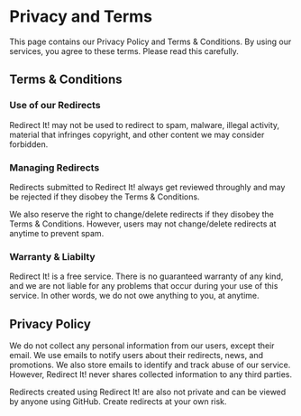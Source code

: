 # Privacy and Terms

This page contains our Privacy Policy and Terms & Conditions. By using our services, you agree to these terms. Please read this carefully.

## Terms & Conditions

### Use of our Redirects

Redirect It! may not be used to redirect to spam, malware, illegal activity, material that infringes copyright, and other content we may consider forbidden.

### Managing Redirects

Redirects submitted to Redirect It! always get reviewed throughly and may be rejected if they disobey the Terms & Conditions.

We also reserve the right to change/delete redirects if they disobey the Terms & Conditions. However, users may not change/delete redirects at anytime to prevent spam.

### Warranty & Liabilty

Redirect It! is a free service. There is no guaranteed warranty of any kind, and we are not liable for any problems that occur during your use of this service. In other words, we do not owe anything to you, at anytime.

## Privacy Policy

We do not collect any personal information from our users, except their email. We use emails to notify users about their redirects, news, and promotions. We also store emails to identify and track abuse of our service. However, Redirect It! never shares collected information to any third parties.

Redirects created using Redirect It! are also not private and can be viewed by anyone using GitHub. Create redirects at your own risk.
